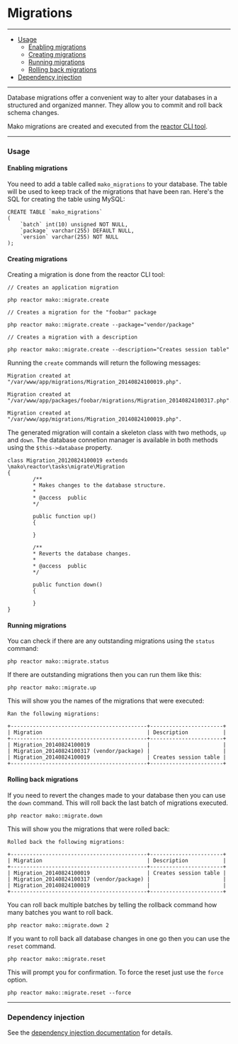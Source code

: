 # Migrations

--------------------------------------------------------

* [Usage](#usage)
	- [Enabling migrations](#usage:enabling_migrations)
	- [Creating migrations](#usage:creating_migrations)
	- [Running migrations](#usage:running_migrations)
	- [Rolling back migrations](#usage:rolling_back_migrations)
* [Dependency injection](#dependency_injection)

--------------------------------------------------------

Database migrations offer a convenient way to alter your databases in a structured and organized manner. They allow you to commit and roll back schema changes.

Mako migrations are created and executed from the [reactor CLI tool](:base_url:/docs/:version:/command-line:basics).

--------------------------------------------------------

<a id="usage"></a>

### Usage

<a id="usage:enabling_migrations"></a>

#### Enabling migrations

You need to add a table called ```mako_migrations``` to your database. The table will be used to keep track of the migrations that have been ran. Here's the SQL for creating the table using MySQL:

	CREATE TABLE `mako_migrations`
	(
		`batch` int(10) unsigned NOT NULL,
		`package` varchar(255) DEFAULT NULL,
		`version` varchar(255) NOT NULL
	);

<a id="usage:creating_migrations"></a>

#### Creating migrations

Creating a migration is done from the reactor CLI tool:

	// Creates an application migration

	php reactor mako::migrate.create

	// Creates a migration for the "foobar" package

	php reactor mako::migrate.create --package="vendor/package"

	// Creates a migration with a description

	php reactor mako::migrate.create --description="Creates session table"

Running the ```create``` commands will return the following messages:

	Migration created at "/var/www/app/migrations/Migration_20140824100019.php".

	Migration created at "/var/www/app/packages/foobar/migrations/Migration_20140824100317.php".

	Migration created at "/var/www/app/migrations/Migration_20140824100019.php".

The generated migration will contain a skeleton class with two methods, ```up``` and ```down```. The database connetion manager is available in both methods using the ```$this->database``` property.

	class Migration_20120824100019 extends \mako\reactor\tasks\migrate\Migration
	{
	        /**
	        * Makes changes to the database structure.
	        *
	        * @access  public
	        */

	        public function up()
	        {

	        }

	        /**
	        * Reverts the database changes.
	        *
	        * @access  public
	        */

	        public function down()
	        {

	        }
	}

<a id="usage:running_migrations"></a>

#### Running migrations

You can check if there are any outstanding migrations using the ```status``` command:

	php reactor mako::migrate.status

If there are outstanding migrations then you can run them like this:

	php reactor mako::migrate.up

This will show you the names of the migrations that were executed:

	Ran the following migrations:

	+-------------------------------------------+-----------------------+
	| Migration                                 | Description           |
	+-------------------------------------------+-----------------------+
	| Migration_20140824100019                  |                       |
	| Migration_20140824100317 (vendor/package) |                       |
	| Migration_20140824100019                  | Creates session table |
	+-------------------------------------------+-----------------------+

<a id="usage:rolling_back_migrations"></a>

#### Rolling back migrations

If you need to revert the changes made to your database then you can use the ```down``` command. This will roll back the last batch of migrations executed.

	php reactor mako::migrate.down

This will show you the migrations that were rolled back:

	Rolled back the following migrations:

	+-------------------------------------------+-----------------------+
	| Migration                                 | Description           |
	+-------------------------------------------+-----------------------+
	| Migration_20140824100019                  | Creates session table |
	| Migration_20140824100317 (vendor/package) |                       |
	| Migration_20140824100019                  |                       |
	+-------------------------------------------+-----------------------+

You can roll back multiple batches by telling the rollback command how many batches you want to roll back.

	php reactor mako::migrate.down 2

If you want to roll back all database changes in one go then you can use the ```reset``` command.

	php reactor mako::migrate.reset

This will prompt you for confirmation. To force the reset just use the ```force``` option.

	php reactor mako::migrate.reset --force

--------------------------------------------------------

<a id="dependency_injection"></a>

### Dependency injection

See the [dependency injection documentation](:base_url:/docs/:version:/getting-started:dependency-injection#controllers_and_tasks) for details.
